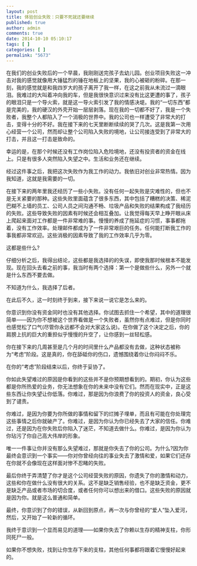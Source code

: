 ```yaml
---
layout: post
title: 体验创业失败：只要不死就还要继续
published: true
author: admin
comments: true
date: 2014-10-10 05:10:17
tags: [ ]
categories: [ ]
permalink: "5673"
---
```

在我们的创业失败后的一个早晨，我刚刚送完孩子去幼儿园。创业项目失败这一冲击对我的感觉就像用大锤猛烈的锤在地板上的坚果，我的心被砸的粉碎。在那一刻，我的感觉就是和我四岁大的孩子离开了我一样，在这之前我从未流过一滴眼泪。我难过的大叫着冲向我的车，但是我很快意识过来没有比这更遭的事了，孩子的眼泪只是一个导火索，就是这一导火索引发了我的情感决堤。我的“一切东西”都是完美的，我的硬汉的外壳开始一层层剥落。现在我的一切都不好了，我是一个失败者，我整个人都陷入了一个消极的世界中。我的公司也一样遭受了非常大的打击，变得十分的不好。我在接下来的七天里断断续续的哭了几次。这是我第一次用心经营一个公司，然而却让整个公司陷入失败的境地，让公司接连受到了非常大的打击，并且这一打击是致命的。

幸运的是，在那个时候还没有工作岗位陷入危险境地，还没有投资者的资金在线上。只是有很多人突然陷入失望之中。生活和业务还在继续。

经过这件事之后，我把这次失败作为我工作的动力。我依旧对创业非常热情。因为我知道，这就是我需要的一切。

在接下来的两年里我还经历了一些小失败。没有任何一起失败是灾难性的，但也不是无关紧要的那种。这些失败里面蕴含了很多东西，其中包括了糟糕的决策、稀泥巴糊不上墙的员工、公司人员之间沟通不畅、垃圾产品和失败的结果构成了我经历的失败。这些导致失败的因素有时候还会相互叠加。让我觉得每天早上睁开眼从床上爬起来面对工作都是一件非常难的事。慢慢的养成了拖延症的习惯，事事都拖着，没有工作效率。处理邮件都成为了一件非常艰巨的任务。任何能打断我工作的事我都非常欢迎。这些消极的因素导致了我的工作效率几乎为零。

这都是些什么?

仔细分析之后，我得出结论，这些都是我选择的的失误，即使我那时候根本不能发现。现在回头去看之前的事，我当时有两个选择：第一个是做些什么，另外一个就是什么东西不要去做。

不知道为什么，我选择了后者。

在此后不久，这一时刻终于到来，接下来说一说它是怎么来的。

你意识到你没有资金同时也没有其他选择。你试图去抓住一个希望，其中的道理很简单——因为你不想被这个世界看做是一个失败者，虽然你有点难过，但是你同时也感觉松了口气(尽管你永远都不会对大家这么说)。在你做了这个决定之后，你的肩膀上抗的巨大的重担似乎慢慢的升空了，让你感到一丝轻松感。

你在接下来的几周甚至是几个月的时间里什么产品都没有去做，这种状态被称为“考虑”阶段。这是真的，你在舔砥你的伤口，遗憾围绕着你让你闷闷不乐。

在你的“考虑”阶段结束以后，你终于妥协了。

你如此失望难过的原因是你看到的这些并不是你预期想看到的。期初，你认为这些都是你所热爱的业务，你无法想象在你的未来中没有它们。然而在现实中，正是这些东西让你失望让你低落。你难过，那是因为你浪费了你的投资人的资金，良心受到了谴责。

你难过，是因为你要为你所做的事情和留下的烂摊子埋单，而且有可能在你处理完这些事情之后你就破产了。你难过，是因为你认为你已经失去了大家的信任。你难过，还是因为在你失败后你陷入了迷茫，不知道去做什么。你难过，是因为你认为你玷污了你自己高大伟岸的形象。

唯一一件事让你并没有那么失望难过，那就是你失去了你的公司。为什么?因为你最终会意识到一个事实——你对你曾经向往的事业失去了激情和爱，如果它们还存在你就不会像现在这样面对惨不忍睹的失败。

最后你终于弄清楚了你才是这个公司经营失败的原因，你遗失了你的激情和动力，这些和你在做什么没有很大的关系。这不是缺乏销售经验，也不是缺乏资金，更不是缺乏产品或者市场的切合度，或者任何你可以想出来的借口。这些失败的原因就是因为你。就是这么普通和简单。

最终，你意识到了你的错误，从新回到原点，再一次与你曾经的“爱人”坠入爱河，然后，又开始了一轮新的循环。

我终于意识到一个显而易见的道理——如果你失去了你赖以生存的精神支柱，你形同死尸一般。

如果你不想失败，找到让你生存下来的支柱，其他任何事都将跟着它慢慢好起来的。